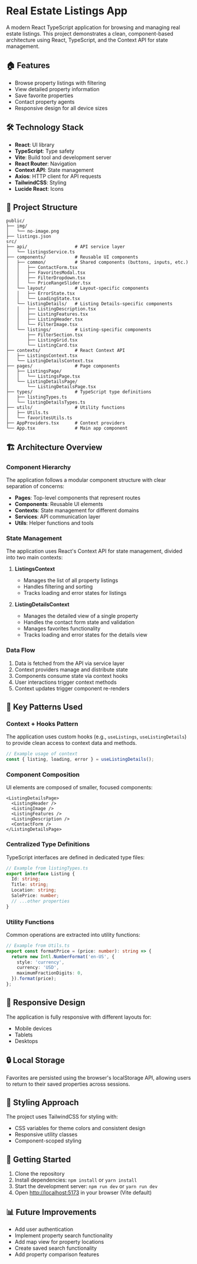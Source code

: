 # Real Estate Listings App

A modern React TypeScript application for browsing and managing real estate listings. This project demonstrates a clean, component-based architecture using React, TypeScript, and the Context API for state management.

## 🏠 Features

- Browse property listings with filtering
- View detailed property information
- Save favorite properties
- Contact property agents
- Responsive design for all device sizes

## 🛠️ Technology Stack

- **React**: UI library
- **TypeScript**: Type safety
- **Vite**: Build tool and development server
- **React Router**: Navigation
- **Context API**: State management
- **Axios**: HTTP client for API requests
- **TailwindCSS**: Styling
- **Lucide React**: Icons

## 📁 Project Structure

```
public/
├── img/
│   └── no-image.png
├── listings.json
src/
├── api/                  # API service layer
│   └── listingsService.ts
├── components/           # Reusable UI components
│   ├── common/           # Shared components (buttons, inputs, etc.)
│   │   ├── ContactForm.tsx
│   │   ├── FavoritesModal.tsx
│   │   ├── FilterDropdown.tsx
│   │   └── PriceRangeSlider.tsx
│   └── layout/           # Layout-specific components
│   │   ├── ErrorState.tsx
│   │   └── LoadingState.tsx
│   └── listingDetails/   # Listing Details-specific components
│   │   ├── ListingDescription.tsx
│   │   ├── ListingFeatures.tsx
│   │   ├── ListingHeader.tsx
│   │   └── FilterImage.tsx
│   └── listings/         # Listing-specific components
│       ├── FilterSection.tsx
│       ├── ListingGrid.tsx
│       └── ListingCard.tsx
├── contexts/             # React Context API
│   ├── ListingsContext.tsx
│   └── ListingDetailsContext.tsx
├── pages/                # Page components
│   ├── ListingsPage/
│   │   └── ListingsPage.tsx
│   └── ListingDetailsPage/
│       └── ListingDetailsPage.tsx
├── types/                # TypeScript type definitions
│   ├── listingTypes.ts
│   └── listingDetailsTypes.ts
├── utils/                # Utility functions
│   ├── Utils.ts
│   └── favoritesUtils.ts
├── AppProviders.tsx      # Context providers
└── App.tsx               # Main app component
```

## 🏗️ Architecture Overview

### Component Hierarchy

The application follows a modular component structure with clear separation of concerns:

- **Pages**: Top-level components that represent routes
- **Components**: Reusable UI elements
- **Contexts**: State management for different domains
- **Services**: API communication layer
- **Utils**: Helper functions and tools

### State Management

The application uses React's Context API for state management, divided into two main contexts:

1. **ListingsContext**
   - Manages the list of all property listings
   - Handles filtering and sorting
   - Tracks loading and error states for listings

2. **ListingDetailsContext**
   - Manages the detailed view of a single property
   - Handles the contact form state and validation
   - Manages favorites functionality
   - Tracks loading and error states for the details view

### Data Flow

1. Data is fetched from the API via service layer
2. Context providers manage and distribute state
3. Components consume state via context hooks
4. User interactions trigger context methods
5. Context updates trigger component re-renders

## 🔄 Key Patterns Used

### Context + Hooks Pattern

The application uses custom hooks (e.g., `useListings`, `useListingDetails`) to provide clean access to context data and methods.

```typescript
// Example usage of context
const { listing, loading, error } = useListingDetails();
```

### Component Composition

UI elements are composed of smaller, focused components:

```tsx
<ListingDetailsPage>
  <ListingHeader />
  <ListingImage />
  <ListingFeatures />
  <ListingDescription />
  <ContactForm />
</ListingDetailsPage>
```

### Centralized Type Definitions

TypeScript interfaces are defined in dedicated type files:

```typescript
// Example from listingTypes.ts
export interface Listing {
  Id: string;
  Title: string;
  Location: string;
  SalePrice: number;
  // ...other properties
}
```

### Utility Functions

Common operations are extracted into utility functions:

```typescript
// Example from Utils.ts
export const formatPrice = (price: number): string => {
  return new Intl.NumberFormat('en-US', {
    style: 'currency',
    currency: 'USD',
    maximumFractionDigits: 0,
  }).format(price);
};
```

## 📱 Responsive Design

The application is fully responsive with different layouts for:
- Mobile devices
- Tablets
- Desktops

## 🔒 Local Storage

Favorites are persisted using the browser's localStorage API, allowing users to return to their saved properties across sessions.

## 🎨 Styling Approach

The project uses TailwindCSS for styling with:
- CSS variables for theme colors and consistent design
- Responsive utility classes
- Component-scoped styling

## 🚀 Getting Started

1. Clone the repository
2. Install dependencies: `npm install` or `yarn install`
3. Start the development server: `npm run dev` or `yarn run dev`
4. Open [http://localhost:5173](http://localhost:5173) in your browser (Vite default)

## 📊 Future Improvements

- Add user authentication
- Implement property search functionality
- Add map view for property locations
- Create saved search functionality
- Add property comparison features